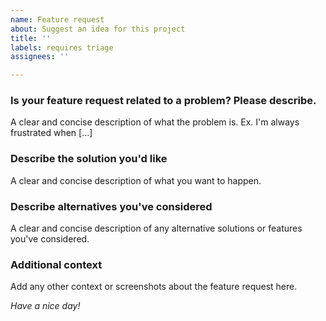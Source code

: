 ```yaml
---
name: Feature request
about: Suggest an idea for this project
title: ''
labels: requires triage
assignees: ''

---
```


### Is your feature request related to a problem? Please describe.
A clear and concise description of what the problem is. Ex. I'm always
frustrated when \[...]

### Describe the solution you'd like
A clear and concise description of what you want to happen.

### Describe alternatives you've considered
A clear and concise description of any alternative solutions or features
you've considered.

### Additional context
Add any other context or screenshots about the feature request here.

*Have a nice day!*
